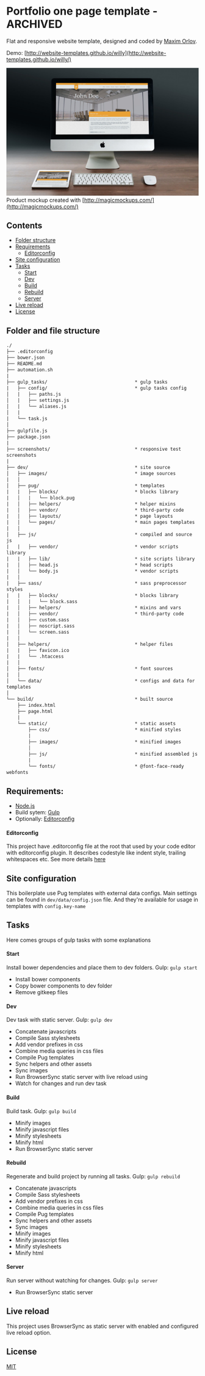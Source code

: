 # Portfolio one page template - ARCHIVED

Flat and responsive website template, designed and coded by [Maxim Orlov](https://github.com/orlovmax). 

Demo: [http://website-templates.github.io/willy](http://website-templates.github.io/willy/)

![Mockup demo](screenshots/pic.jpg)
Product mockup created with [http://magicmockups.com/](http://magicmockups.com/)

## Contents
* [Folder structure](#folder-and-file-structure)
* [Requirements](#requirements)
	- [Editorconfig](#editorconfig)
* [Site configuration](#site-configuration)
* [Tasks](#tasks)
	- [Start](#start)
	- [Dev](#dev)
	- [Build](#build)
	- [Rebuild](#rebuild)
	- [Server](#server)
* [Live reload](#live-reload)
* [License](#license)

## Folder and file structure
```
./
├── .editorconfig
├── bower.json
├── README.md
├── automation.sh
|
├── gulp_tasks/                                * gulp tasks
|   ├── config/                                * gulp tasks config
│   |   ├── paths.js
│   |   ├── settings.js
│   |   └── aliases.js
│   |
|   └── task.js
│
├── gulpfile.js
├── package.json
|
├── screenshots/                               * responsive test screenshots
|
├── dev/                                       * site source
│   ├── images/                                * image sources
|   │
│   ├── pug/                                   * templates
|   |   ├── blocks/                            * blocks library
|   │   |   └── block.pug
|   │   ├── helpers/                           * helper mixins
|   │   ├── vendor/                            * third-party code
|   │   ├── layouts/                           * page layouts
|   │   └── pages/                             * main pages templates
|   │
│   ├── js/                                    * compiled and source js
|   |   ├── vendor/                            * vendor scripts library
|   |   ├── lib/                               * site scripts library
|   │   ├── head.js                            * head scripts
|   │   └── body.js                            * vendor scripts
|   │
|   ├── sass/                                  * sass preprocessor styles
|   |   ├── blocks/                            * blocks library
|   │   |   └── block.sass
|   │   ├── helpers/                           * mixins and vars
|   │   ├── vendor/                            * third-party code
|   │   ├── custom.sass
|   │   ├── noscript.sass
|   │   └── screen.sass
|   │
│   ├── helpers/                               * helper files
|   |   ├── favicon.ico
|   |   └── .htaccess
|   │
│   ├── fonts/                                 * font sources
|   │
│   └── data/                                  * configs and data for templates
│
└── build/                                     * built source
	├── index.html
	├── page.html
	|
	└── static/                                * static assets
		├── css/                               * minified styles
		|
		├── images/                            * minified images
		│
		├── js/                                * minified assembled js
		|
		└── fonts/                             * @font-face-ready webfonts

```

## Requirements:
- [Node.js](http://nodejs.org/)
- Build sytem: [Gulp](http://gulpjs.com/)
- Optionally: [Editorconfig](http://editorconfig.org/)

#### Editorconfig
This project have .editorconfig file at the root that used by your code editor with editorconfig plugin. It describes codestyle like indent style, trailing whitespaces etc. See more details [here](http://editorconfig.org/)

## Site configuration
This boilerplate use Pug templates with external data configs. 
Main settings can be found in `dev/data/config.json` file. And they're available for usage in templates with `config.key-name`

## Tasks
Here comes groups of gulp tasks with some explanations

#### Start 
Install bower dependencies and place them to dev folders.
Gulp: `gulp start`

* Install bower components
* Copy bower components to dev folder
* Remove gitkeep files

#### Dev
Dev task with static server.
Gulp: `gulp dev`

* Concatenate javascripts
* Compile Sass stylesheets
* Add vendor prefixes in css
* Combine media queries in css files
* Compile Pug templates
* Sync helpers and other assets
* Sync images
* Run BrowserSync static server with live reload using 
* Watch for changes and run dev task


#### Build 
Build task.
Gulp: `gulp build`

* Minify images
* Minify javascript files
* Minify stylesheets
* Minify html
* Run BrowserSync static server 


#### Rebuild 
Regenerate and build project by running all tasks.
Gulp: `gulp rebuild`

* Concatenate javascripts
* Compile Sass stylesheets
* Add vendor prefixes in css
* Combine media queries in css files
* Compile Pug templates
* Sync helpers and other assets
* Sync images
* Minify images
* Minify javascript files
* Minify stylesheets
* Minify html

#### Server 
Run server without watching for changes.
Gulp: `gulp server`

* Run BrowserSync static server

## Live reload 
This project uses BrowserSync as static server with enabled and configured live reload option.

## License
[MIT](https://github.com/website-templates/portfolio_one-page-template/blob/master/LICENSE.md)
